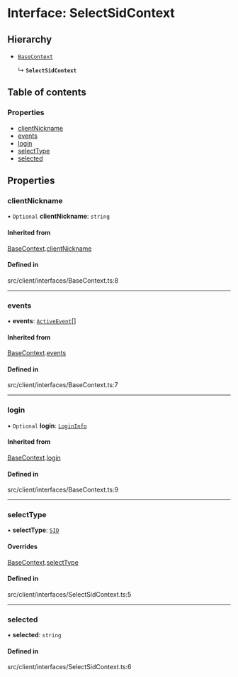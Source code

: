 # Interface: SelectSidContext

## Hierarchy

- [`BaseContext`](../wiki/BaseContext)

  ↳ **`SelectSidContext`**

## Table of contents

### Properties

- [clientNickname](../wiki/SelectSidContext#clientnickname)
- [events](../wiki/SelectSidContext#events)
- [login](../wiki/SelectSidContext#login)
- [selectType](../wiki/SelectSidContext#selecttype)
- [selected](../wiki/SelectSidContext#selected)

## Properties

### clientNickname

• `Optional` **clientNickname**: `string`

#### Inherited from

[BaseContext](../wiki/BaseContext).[clientNickname](../wiki/BaseContext#clientnickname)

#### Defined in

src/client/interfaces/BaseContext.ts:8

___

### events

• **events**: [`ActiveEvent`](../wiki/ActiveEvent)[]

#### Inherited from

[BaseContext](../wiki/BaseContext).[events](../wiki/BaseContext#events)

#### Defined in

src/client/interfaces/BaseContext.ts:7

___

### login

• `Optional` **login**: [`LoginInfo`](../wiki/LoginInfo)

#### Inherited from

[BaseContext](../wiki/BaseContext).[login](../wiki/BaseContext#login)

#### Defined in

src/client/interfaces/BaseContext.ts:9

___

### selectType

• **selectType**: [`SID`](../wiki/SelectType#sid)

#### Overrides

[BaseContext](../wiki/BaseContext).[selectType](../wiki/BaseContext#selecttype)

#### Defined in

src/client/interfaces/SelectSidContext.ts:5

___

### selected

• **selected**: `string`

#### Defined in

src/client/interfaces/SelectSidContext.ts:6
